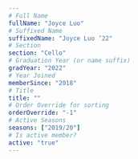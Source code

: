 ```yaml
---
# Full Name
fullName: "Joyce Luo"
# Suffixed Name
suffixedName: "Joyce Luo ’22"
# Section
section: "Cello"
# Graduation Year (or name suffix)
gradYear: "2022"
# Year Joined
memberSince: "2018"
# Title
title: ""
# Order Override for sorting
orderOverride: "-1"
# Active Seasons
seasons: ["2019/20"]
# Is active member?
active: "true"
---
```


